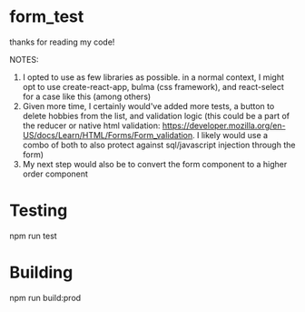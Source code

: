 # form_test 

thanks for reading my code! 

NOTES: 
1. I opted to use as few libraries as possible. in a normal context, I might opt to use create-react-app, bulma (css framework), and react-select for a case like this (among others) 
2. Given more time, I certainly would've added more tests, a button to delete hobbies from the list, and validation logic (this could be a part of the reducer or native html validation: https://developer.mozilla.org/en-US/docs/Learn/HTML/Forms/Form_validation. I likely would use a combo of both to also protect against sql/javascript injection through the form)  
3. My next step would also be to convert the form component to a higher order component 


# Testing 
npm run test 

# Building 
npm run build:prod
